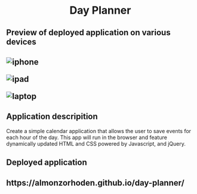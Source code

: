 <h1 align = "center" > Day Planner</h1>

<h2>Preview of deployed application on various devices<h2>

![iphone](https://user-images.githubusercontent.com/61447353/96388987-b416af80-117a-11eb-8a82-638f4605ffc4.PNG)

![ipad](https://user-images.githubusercontent.com/61447353/96388990-b711a000-117a-11eb-897a-4e5e688d2fdc.PNG)

![laptop](https://user-images.githubusercontent.com/61447353/96388991-b842cd00-117a-11eb-8651-038a1a5bbf91.PNG)

<h2> Application descripition </h2>

Create a simple calendar application that allows the user to save events for each hour of the day. This app will run in the browser and feature dynamically updated HTML and CSS powered by Javascript, and jQuery.

<h2> Deployed application <h2>
https://almonzorhoden.github.io/day-planner/
